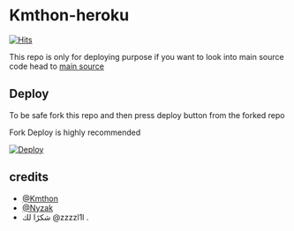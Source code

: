 # Kmthon-heroku
[![Hits](https://hits.seeyoufarm.com/api/count/incr/badge.svg?url=https%3A%2F%2Fgithub.com%2Ftgcatub%2Fnekopack&count_bg=%2379C83D&title_bg=%23555555&icon=&icon_color=%23E7E7E7&title=hits&edge_flat=false)](https://github.com/Kmthonee/Deploy)

This repo is only for deploying purpose if you want to look into main source code head to [main source](https://github.com/Kmthonee/PPF22) 

## Deploy

To be safe fork this repo and then press deploy button from the forked repo 

Fork Deploy is highly recommended

[![Deploy](https://www.herokucdn.com/deploy/button.svg)](https://heroku.com/deploy)

## credits
   - [@Kmthon](https://t.me/Kmthon)
   - [@Nyzak](https://t.me/iNayzak)
- شكرًا لك @zzzzl1l .
